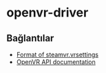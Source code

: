 # openvr-driver

## Bağlantılar

* [Format of steamvr.vrsettings](https://developer.valvesoftware.com/wiki/SteamVR/steamvr.vrsettings)
* [OpenVR API documentation](https://github.com/ValveSoftware/openvr/wiki/API-Documentation)
